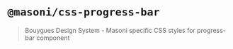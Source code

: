 # `@masoni/css-progress-bar`

> Bouygues  Design System - Masoni specific CSS styles for progress-bar component
 